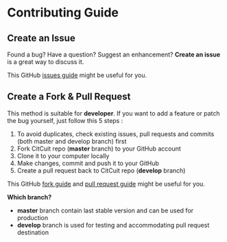 # Contributing Guide

## Create an Issue

Found a bug? Have a question? Suggest an enhancement? **Create an issue** is a great way to discuss it.

This GitHub [issues guide](https://guides.github.com/features/issues) might be useful for you.

## Create a Fork & Pull Request

This method is suitable for **developer**. If you want to add a feature or patch the bug yourself, just follow this 5 steps :

1. To avoid duplicates, check existing issues, pull requests and commits (both master and develop branch) first
2. Fork CitCuit repo (**master** branch) to your GitHub account
3. Clone it to your computer locally
4. Make changes, commit and push it to your GitHub
5. Create a pull request back to CitCuit repo (**develop** branch)

This GitHub [fork guide](https://guides.github.com/activities/forking) and [pull request guide](https://help.github.com/articles/using-pull-requests) might be useful for you.

**Which branch?**

- **master** branch contain last stable version and can be used for production
- **develop** branch is used for testing and accommodating pull request destination